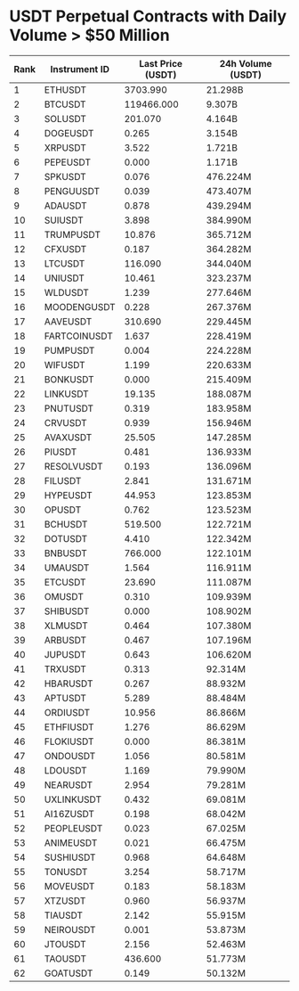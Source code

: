 # USDT Perpetual Contracts with Daily Volume > $50 Million

| Rank | Instrument ID | Last Price (USDT) | 24h Volume (USDT) |
|------|---------------|-------------------|-------------------|
| 1 | ETHUSDT | 3703.990 | 21.298B |
| 2 | BTCUSDT | 119466.000 | 9.307B |
| 3 | SOLUSDT | 201.070 | 4.164B |
| 4 | DOGEUSDT | 0.265 | 3.154B |
| 5 | XRPUSDT | 3.522 | 1.721B |
| 6 | PEPEUSDT | 0.000 | 1.171B |
| 7 | SPKUSDT | 0.076 | 476.224M |
| 8 | PENGUUSDT | 0.039 | 473.407M |
| 9 | ADAUSDT | 0.878 | 439.294M |
| 10 | SUIUSDT | 3.898 | 384.990M |
| 11 | TRUMPUSDT | 10.876 | 365.712M |
| 12 | CFXUSDT | 0.187 | 364.282M |
| 13 | LTCUSDT | 116.090 | 344.040M |
| 14 | UNIUSDT | 10.461 | 323.237M |
| 15 | WLDUSDT | 1.239 | 277.646M |
| 16 | MOODENGUSDT | 0.228 | 267.376M |
| 17 | AAVEUSDT | 310.690 | 229.445M |
| 18 | FARTCOINUSDT | 1.637 | 228.419M |
| 19 | PUMPUSDT | 0.004 | 224.228M |
| 20 | WIFUSDT | 1.199 | 220.633M |
| 21 | BONKUSDT | 0.000 | 215.409M |
| 22 | LINKUSDT | 19.135 | 188.087M |
| 23 | PNUTUSDT | 0.319 | 183.958M |
| 24 | CRVUSDT | 0.939 | 156.946M |
| 25 | AVAXUSDT | 25.505 | 147.285M |
| 26 | PIUSDT | 0.481 | 136.933M |
| 27 | RESOLVUSDT | 0.193 | 136.096M |
| 28 | FILUSDT | 2.841 | 131.671M |
| 29 | HYPEUSDT | 44.953 | 123.853M |
| 30 | OPUSDT | 0.762 | 123.523M |
| 31 | BCHUSDT | 519.500 | 122.721M |
| 32 | DOTUSDT | 4.410 | 122.342M |
| 33 | BNBUSDT | 766.000 | 122.101M |
| 34 | UMAUSDT | 1.564 | 116.911M |
| 35 | ETCUSDT | 23.690 | 111.087M |
| 36 | OMUSDT | 0.310 | 109.939M |
| 37 | SHIBUSDT | 0.000 | 108.902M |
| 38 | XLMUSDT | 0.464 | 107.380M |
| 39 | ARBUSDT | 0.467 | 107.196M |
| 40 | JUPUSDT | 0.643 | 106.620M |
| 41 | TRXUSDT | 0.313 | 92.314M |
| 42 | HBARUSDT | 0.267 | 88.932M |
| 43 | APTUSDT | 5.289 | 88.484M |
| 44 | ORDIUSDT | 10.956 | 86.866M |
| 45 | ETHFIUSDT | 1.276 | 86.629M |
| 46 | FLOKIUSDT | 0.000 | 86.381M |
| 47 | ONDOUSDT | 1.056 | 80.581M |
| 48 | LDOUSDT | 1.169 | 79.990M |
| 49 | NEARUSDT | 2.954 | 79.281M |
| 50 | UXLINKUSDT | 0.432 | 69.081M |
| 51 | AI16ZUSDT | 0.198 | 68.042M |
| 52 | PEOPLEUSDT | 0.023 | 67.025M |
| 53 | ANIMEUSDT | 0.021 | 66.475M |
| 54 | SUSHIUSDT | 0.968 | 64.648M |
| 55 | TONUSDT | 3.254 | 58.717M |
| 56 | MOVEUSDT | 0.183 | 58.183M |
| 57 | XTZUSDT | 0.960 | 56.937M |
| 58 | TIAUSDT | 2.142 | 55.915M |
| 59 | NEIROUSDT | 0.001 | 53.873M |
| 60 | JTOUSDT | 2.156 | 52.463M |
| 61 | TAOUSDT | 436.600 | 51.773M |
| 62 | GOATUSDT | 0.149 | 50.132M |
